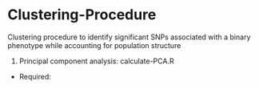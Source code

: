 # Clustering-Procedure

Clustering procedure to identify significant SNPs associated with a binary phenotype while accounting for population structure

1. Principal component analysis: calculate-PCA.R
  * Required: 


